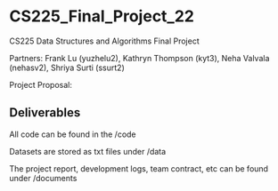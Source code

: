 # CS225_Final_Project_22
CS225 Data Structures and Algorithms Final Project 

Partners:
Frank Lu (yuzhelu2),
Kathryn Thompson (kyt3),
Neha Valvala (nehasv2),
Shriya Surti (ssurt2)

Project Proposal:

Deliverables
------------

All code can be found in the /code

Datasets are stored as txt files under /data

The project report, development logs, team contract, etc can be found under /documents
